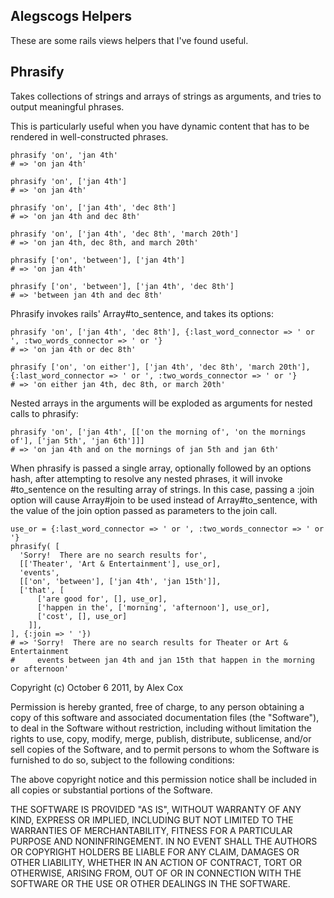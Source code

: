 Alegscogs Helpers
-----------------

These are some rails views helpers that I've found useful.

Phrasify
--------

Takes collections of strings and arrays of strings as arguments, and tries to output meaningful phrases.

This is particularly useful when you have dynamic content that has to be rendered in well-constructed phrases.


    phrasify 'on', 'jan 4th'
    # => 'on jan 4th'
    
    phrasify 'on', ['jan 4th']
    # => 'on jan 4th'
    
    phrasify 'on', ['jan 4th', 'dec 8th'] 
    # => 'on jan 4th and dec 8th'
    
    phrasify 'on', ['jan 4th', 'dec 8th', 'march 20th'] 
    # => 'on jan 4th, dec 8th, and march 20th'
    
    phrasify ['on', 'between'], ['jan 4th']             
    # => 'on jan 4th'
    
    phrasify ['on', 'between'], ['jan 4th', 'dec 8th']  
    # => 'between jan 4th and dec 8th'

Phrasify invokes rails' Array#to_sentence, and takes its options: 

    phrasify 'on', ['jan 4th', 'dec 8th'], {:last_word_connector => ' or ', :two_words_connector => ' or '}
    # => 'on jan 4th or dec 8th'
    
    phrasify ['on', 'on either'], ['jan 4th', 'dec 8th', 'march 20th'], {:last_word_connector => ' or ', :two_words_connector => ' or '}
    # => 'on either jan 4th, dec 8th, or march 20th'

Nested arrays in the arguments will be exploded as arguments for nested calls to phrasify:

    phrasify 'on', ['jan 4th', [['on the morning of', 'on the mornings of'], ['jan 5th', 'jan 6th']]] 
    # => 'on jan 4th and on the mornings of jan 5th and jan 6th'

When phrasify is passed a single array, optionally followed by an options hash, after attempting to resolve any nested phrases, it will invoke #to_sentence on the resulting array of strings.  In this case, passing a :join option will cause Array#join to be used instead of Array#to_sentence, with the value of the join option passed as parameters to the join call.

    use_or = {:last_word_connector => ' or ', :two_words_connector => ' or '}
    phrasify( [
      'Sorry!  There are no search results for', 
      [['Theater', 'Art & Entertainment'], use_or], 
      'events', 
      [['on', 'between'], ['jan 4th', 'jan 15th']],
      ['that', [
          ['are good for', [], use_or],
          ['happen in the', ['morning', 'afternoon'], use_or],
          ['cost', [], use_or]
        ]],
    ], {:join => ' '}) 
    # => 'Sorry!  There are no search results for Theater or Art & Entertainment 
    #     events between jan 4th and jan 15th that happen in the morning or afternoon'
      

Copyright (c) October 6 2011, by Alex Cox 

Permission is hereby granted, free of charge, to any person obtaining a copy of this software and associated documentation files (the "Software"), to deal in the Software without restriction, including without limitation the rights to use, copy, modify, merge, publish, distribute, sublicense, and/or sell copies of the Software, and to permit persons to whom the Software is furnished to do so, subject to the following conditions:

The above copyright notice and this permission notice shall be included in all copies or substantial portions of the Software.

THE SOFTWARE IS PROVIDED "AS IS", WITHOUT WARRANTY OF ANY KIND, EXPRESS OR IMPLIED, INCLUDING BUT NOT LIMITED TO THE WARRANTIES OF MERCHANTABILITY, FITNESS FOR A PARTICULAR PURPOSE AND NONINFRINGEMENT. IN NO EVENT SHALL THE AUTHORS OR COPYRIGHT HOLDERS BE LIABLE FOR ANY CLAIM, DAMAGES OR OTHER LIABILITY, WHETHER IN AN ACTION OF CONTRACT, TORT OR OTHERWISE, ARISING FROM, OUT OF OR IN CONNECTION WITH THE SOFTWARE OR THE USE OR OTHER DEALINGS IN THE SOFTWARE.
